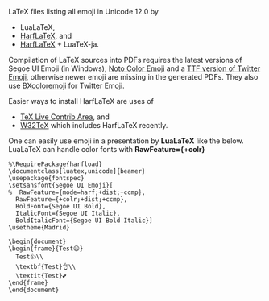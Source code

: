 LaTeX files listing all emoji in Unicode 12.0 by

* LuaLaTeX,
* [HarfLaTeX](https://github.com/khaledhosny/harftex), and
* [HarfLaTeX](https://github.com/khaledhosny/harftex) + LuaTeX-ja.

Compilation of LaTeX sources into PDFs requires the latest versions of Segoe UI Emoji (in Windows), [Noto Color Emoji](https://github.com/googlefonts/noto-emoji) and a [TTF version of Twitter Emoji](https://github.com/mozilla/twemoji-colr), otherwise newer emoji are missing in the generated PDFs. They also use [BXcoloremoji](https://github.com/zr-tex8r/BXcoloremoji) for Twitter Emoji.

Easier ways to install HarfLaTeX are uses of

* [TeX Live Contrib Area](https://contrib.texlive.info/), and
* [W32TeX](http://w32tex.org/index.html) which includes HarfLaTeX recently.

One can easily use emoji in a presentation by **LuaLaTeX** like the below. LuaLaTeX can handle color fonts with **RawFeature={+colr}**

```
%\RequirePackage{harfload}
\documentclass[luatex,unicode]{beamer}
\usepackage{fontspec}
\setsansfont{Segoe UI Emoji}[
%  RawFeature={mode=harf;+dist;+ccmp},
  RawFeature={+colr;+dist;+ccmp},
  BoldFont={Segoe UI Bold},
  ItalicFont={Segoe UI Italic},
  BoldItalicFont={Segoe UI Bold Italic}]
\usetheme{Madrid} 

\begin{document}
\begin{frame}{Test😃}
  Test👍\\
  \textbf{Test}👌\\
  \textit{Test}💕
\end{frame}
\end{document}
```
